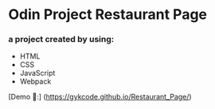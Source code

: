 # Odin Project Restaurant Page

### a project created by using:

* HTML
* CSS
* JavaScript
* Webpack

[Demo 👀:] (https://gykcode.github.io/Restaurant_Page/)